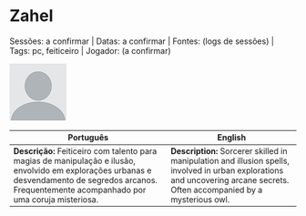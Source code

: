 
# Zahel

Sessões: a confirmar | Datas: a confirmar | Fontes: (logs de sessões) | Tags: pc, feiticeiro | Jogador: (a confirmar)

![Zahel](docs/dm/-/npc/blank.png)

| Português | English |
|-----------|---------|
| **Descrição:** Feiticeiro com talento para magias de manipulação e ilusão, envolvido em explorações urbanas e desvendamento de segredos arcanos. Frequentemente acompanhado por uma coruja misteriosa. | **Description:** Sorcerer skilled in manipulation and illusion spells, involved in urban explorations and uncovering arcane secrets. Often accompanied by a mysterious owl. |

